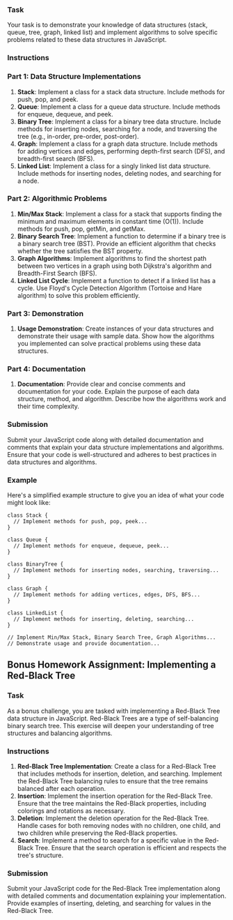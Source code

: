 ### Task

Your task is to demonstrate your knowledge of data structures (stack, queue, tree, graph, linked list) and implement algorithms to solve specific problems related to these data structures in JavaScript.

### Instructions

### Part 1: Data Structure Implementations

1. **Stack**: Implement a class for a stack data structure. Include methods for push, pop, and peek.
2. **Queue**: Implement a class for a queue data structure. Include methods for enqueue, dequeue, and peek.
3. **Binary Tree**: Implement a class for a binary tree data structure. Include methods for inserting nodes, searching for a node, and traversing the tree (e.g., in-order, pre-order, post-order).
4. **Graph**: Implement a class for a graph data structure. Include methods for adding vertices and edges, performing depth-first search (DFS), and breadth-first search (BFS).
5. **Linked List**: Implement a class for a singly linked list data structure. Include methods for inserting nodes, deleting nodes, and searching for a node.

### Part 2: Algorithmic Problems

1. **Min/Max Stack**: Implement a class for a stack that supports finding the minimum and maximum elements in constant time (O(1)). Include methods for push, pop, getMin, and getMax.
2. **Binary Search Tree**: Implement a function to determine if a binary tree is a binary search tree (BST). Provide an efficient algorithm that checks whether the tree satisfies the BST property.
3. **Graph Algorithms**: Implement algorithms to find the shortest path between two vertices in a graph using both Dijkstra's algorithm and Breadth-First Search (BFS).
4. **Linked List Cycle**: Implement a function to detect if a linked list has a cycle. Use Floyd's Cycle Detection Algorithm (Tortoise and Hare algorithm) to solve this problem efficiently.

### Part 3: Demonstration

1. **Usage Demonstration**: Create instances of your data structures and demonstrate their usage with sample data. Show how the algorithms you implemented can solve practical problems using these data structures.

### Part 4: Documentation

1. **Documentation**: Provide clear and concise comments and documentation for your code. Explain the purpose of each data structure, method, and algorithm. Describe how the algorithms work and their time complexity.

### Submission

Submit your JavaScript code along with detailed documentation and comments that explain your data structure implementations and algorithms. Ensure that your code is well-structured and adheres to best practices in data structures and algorithms.

### Example

Here's a simplified example structure to give you an idea of what your code might look like:
```
class Stack {
  // Implement methods for push, pop, peek...
}

class Queue {
  // Implement methods for enqueue, dequeue, peek...
}

class BinaryTree {
  // Implement methods for inserting nodes, searching, traversing...
}

class Graph {
  // Implement methods for adding vertices, edges, DFS, BFS...
}

class LinkedList {
  // Implement methods for inserting, deleting, searching...
}

// Implement Min/Max Stack, Binary Search Tree, Graph Algorithms...
// Demonstrate usage and provide documentation...
```

## Bonus Homework Assignment: Implementing a Red-Black Tree

### Task

As a bonus challenge, you are tasked with implementing a Red-Black Tree data structure in JavaScript. Red-Black Trees are a type of self-balancing binary search tree. This exercise will deepen your understanding of tree structures and balancing algorithms.

### Instructions

1. **Red-Black Tree Implementation**: Create a class for a Red-Black Tree that includes methods for insertion, deletion, and searching. Implement the Red-Black Tree balancing rules to ensure that the tree remains balanced after each operation.
2. **Insertion**: Implement the insertion operation for the Red-Black Tree. Ensure that the tree maintains the Red-Black properties, including colorings and rotations as necessary.
3. **Deletion**: Implement the deletion operation for the Red-Black Tree. Handle cases for both removing nodes with no children, one child, and two children while preserving the Red-Black properties.
4. **Search**: Implement a method to search for a specific value in the Red-Black Tree. Ensure that the search operation is efficient and respects the tree's structure.

### Submission

Submit your JavaScript code for the Red-Black Tree implementation along with detailed comments and documentation explaining your implementation. Provide examples of inserting, deleting, and searching for values in the Red-Black Tree.
